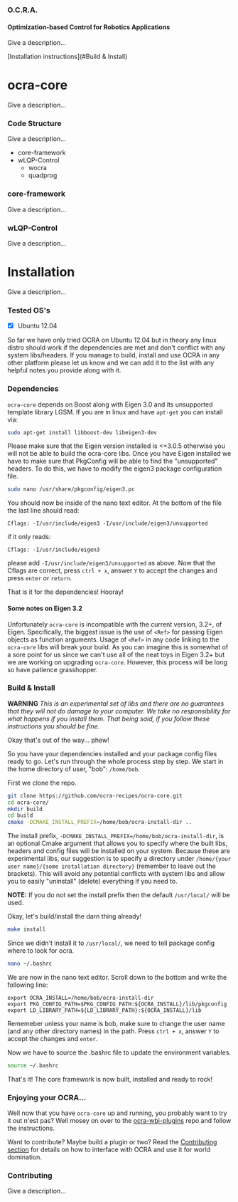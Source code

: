 ### O.C.R.A.
#### Optimization-based Control for Robotics Applications

Give a description...

[Installation instructions](#Build & Install)

# ocra-core

Give a description...

### Code Structure
Give a description...

- core-framework
- wLQP-Control
  - wocra
  - quadprog

### core-framework

Give a description...

### wLQP-Control

Give a description...

# Installation

Give a description...

### Tested OS's

- [x] Ubuntu 12.04

So far we have only tried OCRA on Ubuntu 12.04 but in theory any linux distro should work if the dependencies are met and don't conflict with any system libs/headers. If you manage to build, install and use OCRA in any other platform please let us know and we can add it to the list with any helpful notes you provide along with it.

### Dependencies

`ocra-core` depends on Boost along with Eigen 3.0 and its unsupported template library LGSM. If you are in linux and have `apt-get` you can install via:
```bash
sudo apt-get install libboost-dev libeigen3-dev
```
Please make sure that the Eigen version installed is <=3.0.5 otherwise you will not be able to build the ocra-core libs. Once you have Eigen installed we have to make sure that PkgConfig will be able to find the "unsupported" headers. To do this, we have to modify the eigen3 package configuration file.

```bash
sudo nano /usr/share/pkgconfig/eigen3.pc
```
You should now be inside of the nano text editor. At the bottom of the file the last line should read:
```pc
Cflags: -I/usr/include/eigen3 -I/usr/include/eigen3/unsupported
```
if it only reads:
```pc
Cflags: -I/usr/include/eigen3
```
please add `-I/usr/include/eigen3/unsupported` as above. Now that the Cflags are correct, press `ctrl + x`, answer `Y` to accept the changes and press `enter` or `return`.

That is it for the dependencies! Hooray!

#### Some notes on Eigen 3.2

Unfortunately `ocra-core` is incompatible with the current version, 3.2+, of Eigen. Specifically, the biggest issue is the use of `<Ref>` for passing Eigen objects as function arguments. Usage of `<Ref>` in any code linking to the `ocra-core` libs will break your build. As you can imagine this is somewhat of a sore point for us since we can't use all of the neat toys in Eigen 3.2+ but we are working on upgrading `ocra-core`. However, this process will be long so have patience grasshopper.  

### Build & Install
**WARNING**
*This is an experimental set of libs and there are no guarantees that they will not do damage to your computer. We take no responsibility for what happens if you install them. That being said, if you follow these instructions you should be fine.*

Okay that's out of the way... phew!

So you have your dependencies installed and your package config files ready to go. Let's run through the whole process step by step. We start in the home directory of user, "bob": `/home/bob`.

First we clone the repo.
```bash
git clone https://github.com/ocra-recipes/ocra-core.git
cd ocra-core/
mkdir build
cd build
cmake -DCMAKE_INSTALL_PREFIX=/home/bob/ocra-install-dir ..
```
The install prefix, `-DCMAKE_INSTALL_PREFIX=/home/bob/ocra-install-dir`, is an optional Cmake argument that allows you to specify where the built libs, headers and config files will be installed on your system. Because these are experimental libs, our suggestion is to specify a directory under `/home/{your user name}/{some installation directory}` (remember to leave out the brackets). This will avoid any potential conflicts with system libs and allow you to easily "uninstall" (delete) everything if you need to.

**NOTE:** If you do not set the install prefix then the default `/usr/local/` will be used.

Okay, let's build/install the darn thing already!
```bash
make install
```
Since we didn't install it to `/usr/local/`, we need to tell package config where to look for ocra.

```bash
nano ~/.bashrc
```
We are now in the nano text editor. Scroll down to the bottom and write the following line:
```
export OCRA_INSTALL=/home/bob/ocra-install-dir
export PKG_CONFIG_PATH=$PKG_CONFIG_PATH:${OCRA_INSTALL}/lib/pkgconfig
export LD_LIBRARY_PATH=${LD_LIBRARY_PATH}:${OCRA_INSTALL}/lib
```
Rememeber unless your name is bob, make sure to change the user name (and any other directory names) in the path. Press `ctrl + x`, answer `Y` to accept the changes and `enter`.

Now we have to source the .bashrc file to update the environment variables.
```bash
source ~/.bashrc
```
That's it! The core framework is now built, installed and ready to rock!


### Enjoying your OCRA...
Well now that you have `ocra-core` up and running, you probably want to try it out n'est pas? Well mosey on over to the [ocra-wbi-plugins](https://github.com/ocra-recipes/ocra-wbi-plugins) repo and follow the instructions.

Want to contribute? Maybe build a plugin or two? Read the [Contributing  section](#Contributing) for details on how to interface with OCRA and use it for world domination.

### Contributing

Give a description...
